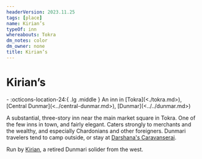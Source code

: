 ```yaml
---
headerVersion: 2023.11.25
tags: [place]
name: Kirian’s
typeOf: inn
whereabouts: Tokra
dm_notes: color
dm_owner: none
title: Kirian’s
---
```

# Kirian’s
<div class="grid cards ext-narrow-margin ext-one-column" markdown>
-    :octicons-location-24:{ .lg .middle } An inn in [Tokra](<./tokra.md>), [Central Dunmar](<../central-dunmar.md>), [Dunmar](<../../dunmar.md>)  
</div>


A substantial, three-story inn near the main market square in Tokra. One of the few inns in town, and fairly elegant. Caters strongly to merchants and the wealthy, and especially Chardonians and other foreigners. Dunmari travelers tend to camp outside, or stay at [Darshana's Caravanserai](<./darshana-s-caravanserai.md>). 

Run by [Kirian](<../../../../../../people/dunmari/kirian.md>), a retired Dunmari solider from the west. 


